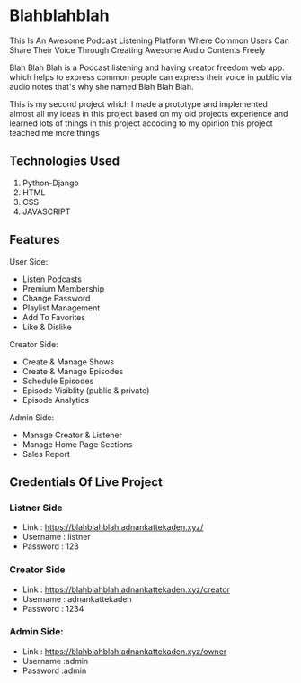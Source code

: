 # Blahblahblah
This Is An Awesome Podcast Listening Platform Where Common Users Can Share Their Voice Through Creating Awesome Audio Contents Freely

Blah Blah Blah is a Podcast listening and having creator freedom web app.
which helps to express common people can express their voice in public via audio notes that's why she named Blah Blah Blah.

This is my second project which I made a prototype and implemented almost all my ideas in this project
based on my old projects experience and learned lots of things in this project accoding to my opinion this project teached me more things

Technologies Used
---------------------------

1) Python-Django
2) HTML
3) CSS
4) JAVASCRIPT

Features
----------------
User Side:
- Listen Podcasts
- Premium Membership
- Change Password
- Playlist Management
- Add To Favorites
- Like & Dislike

Creator Side:
- Create & Manage Shows
- Create & Manage Episodes
- Schedule Episodes
- Episode Visiblity  (public & private)
- Episode Analytics

Admin Side:
- Manage Creator & Listener
- Manage Home Page Sections
- Sales Report

Credentials Of Live Project
-------------------------------

### Listner Side
* Link : https://blahblahblah.adnankattekaden.xyz/
* Username : listner
* Password : 123


### Creator Side
* Link : https://blahblahblah.adnankattekaden.xyz/creator
* Username : adnankattekaden
* Password : 1234

### Admin Side:
* Link : https://blahblahblah.adnankattekaden.xyz/owner
* Username :admin
* Password :admin
